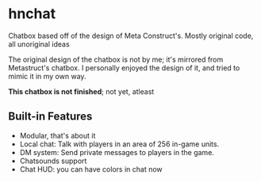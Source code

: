 # hnchat
Chatbox based off of the design of Meta Construct's. Mostly original code, all unoriginal ideas

The original design of the chatbox is not by me; it's mirrored from Metastruct's chatbox. I personally enjoyed the design of it, and tried to mimic it in my own way.

**This chatbox is not finished**; not yet, atleast

## Built-in Features
* Modular, that's about it
* Local chat: Talk with players in an area of 256 in-game units.
* DM system: Send private messages to players in the game.
* Chatsounds support
* Chat HUD: you can have colors in chat now
